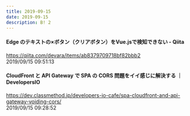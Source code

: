 ```yaml
---
title: 2019-09-15
date: 2019-09-15
description: B! 2
---
```


#### Edge のテキストの×ボタン（クリアボタン）をVue.jsで検知できない - Qiita
https://qiita.com/devara/items/ab8379709718bf82bbb2<br>
2019/09/15 09:51:13<br>


#### CloudFront と API Gateway で SPA の CORS 問題をイイ感じに解決する ｜ DevelopersIO
https://dev.classmethod.jp/developers-io-cafe/spa-cloudfront-and-api-gateway-voiding-cors/<br>
2019/09/15 09:28:52<br>



